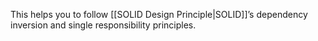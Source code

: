 This helps you to follow [[SOLID Design Principle|SOLID]]’s dependency inversion and single responsibility principles.